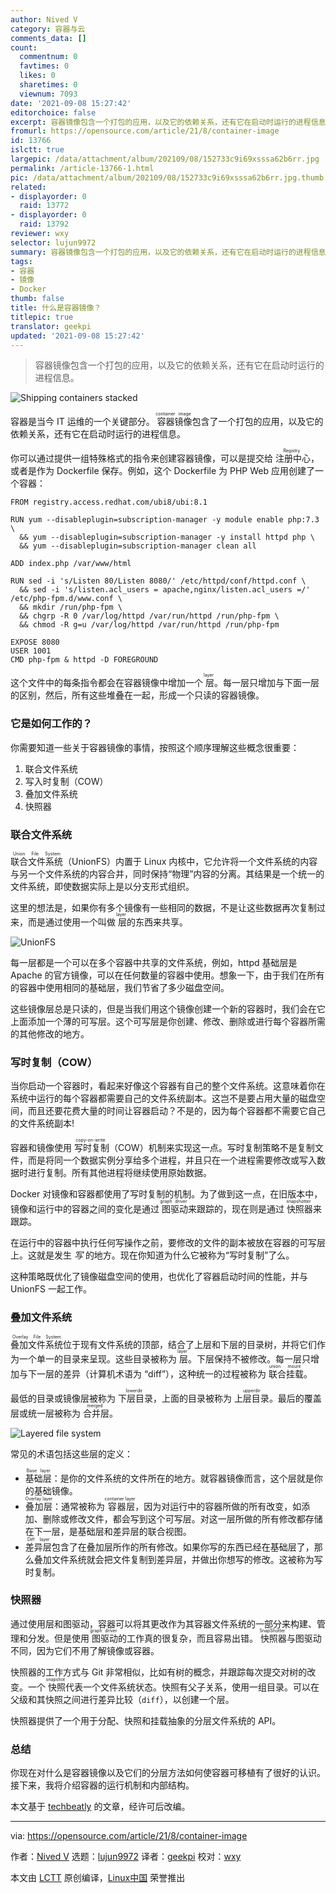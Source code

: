 ```yaml
---
author: Nived V
category: 容器与云
comments_data: []
count:
  commentnum: 0
  favtimes: 0
  likes: 0
  sharetimes: 0
  viewnum: 7093
date: '2021-09-08 15:27:42'
editorchoice: false
excerpt: 容器镜像包含一个打包的应用，以及它的依赖关系，还有它在启动时运行的进程信息。
fromurl: https://opensource.com/article/21/8/container-image
id: 13766
islctt: true
largepic: /data/attachment/album/202109/08/152733c9i69xsssa62b6rr.jpg
permalink: /article-13766-1.html
pic: /data/attachment/album/202109/08/152733c9i69xsssa62b6rr.jpg.thumb.jpg
related:
- displayorder: 0
  raid: 13772
- displayorder: 0
  raid: 13792
reviewer: wxy
selector: lujun9972
summary: 容器镜像包含一个打包的应用，以及它的依赖关系，还有它在启动时运行的进程信息。
tags:
- 容器
- 镜像
- Docker
thumb: false
title: 什么是容器镜像？
titlepic: true
translator: geekpi
updated: '2021-09-08 15:27:42'
---
```



> 
> 容器镜像包含一个打包的应用，以及它的依赖关系，还有它在启动时运行的进程信息。
> 
> 
> 


![](/data/attachment/album/202109/08/152733c9i69xsssa62b6rr.jpg "Shipping containers stacked")


容器是当今 IT 运维的一个关键部分。<ruby> 容器镜像 <rt>  container image </rt></ruby>包含了一个打包的应用，以及它的依赖关系，还有它在启动时运行的进程信息。


你可以通过提供一组特殊格式的指令来创建容器镜像，可以是提交给<ruby> 注册中心 <rt>  Registry </rt></ruby>，或者是作为 Dockerfile 保存。例如，这个 Dockerfile 为 PHP Web 应用创建了一个容器：



```
FROM registry.access.redhat.com/ubi8/ubi:8.1

RUN yum --disableplugin=subscription-manager -y module enable php:7.3 \
  && yum --disableplugin=subscription-manager -y install httpd php \
  && yum --disableplugin=subscription-manager clean all

ADD index.php /var/www/html

RUN sed -i 's/Listen 80/Listen 8080/' /etc/httpd/conf/httpd.conf \
  && sed -i 's/listen.acl_users = apache,nginx/listen.acl_users =/' /etc/php-fpm.d/www.conf \
  && mkdir /run/php-fpm \
  && chgrp -R 0 /var/log/httpd /var/run/httpd /run/php-fpm \
  && chmod -R g=u /var/log/httpd /var/run/httpd /run/php-fpm

EXPOSE 8080
USER 1001
CMD php-fpm & httpd -D FOREGROUND

```

这个文件中的每条指令都会在容器镜像中增加一个<ruby> 层 <rt>  layer </rt></ruby>。每一层只增加与下面一层的区别，然后，所有这些堆叠在一起，形成一个只读的容器镜像。


### 它是如何工作的？


你需要知道一些关于容器镜像的事情，按照这个顺序理解这些概念很重要：


1. 联合文件系统
2. 写入时复制（COW）
3. 叠加文件系统
4. 快照器


### 联合文件系统


<ruby> 联合文件系统 <rt>  Union File System </rt></ruby>（UnionFS）内置于 Linux 内核中，它允许将一个文件系统的内容与另一个文件系统的内容合并，同时保持“物理”内容的分离。其结果是一个统一的文件系统，即使数据实际上是以分支形式组织。


这里的想法是，如果你有多个镜像有一些相同的数据，不是让这些数据再次复制过来，而是通过使用一个叫做<ruby> 层 <rt>  layer </rt></ruby>的东西来共享。


![UnionFS](/data/attachment/album/202109/08/152744o5se88jz5j3srb4p.png "UnionFS")


每一层都是一个可以在多个容器中共享的文件系统，例如，httpd 基础层是 Apache 的官方镜像，可以在任何数量的容器中使用。想象一下，由于我们在所有的容器中使用相同的基础层，我们节省了多少磁盘空间。


这些镜像层总是只读的，但是当我们用这个镜像创建一个新的容器时，我们会在它上面添加一个薄的可写层。这个可写层是你创建、修改、删除或进行每个容器所需的其他修改的地方。


### 写时复制（COW）


当你启动一个容器时，看起来好像这个容器有自己的整个文件系统。这意味着你在系统中运行的每个容器都需要自己的文件系统副本。这岂不是要占用大量的磁盘空间，而且还要花费大量的时间让容器启动？不是的，因为每个容器都不需要它自己的文件系统副本!


容器和镜像使用<ruby> 写时复制 <rt>  copy-on-write </rt></ruby>（COW）机制来实现这一点。写时复制策略不是复制文件，而是将同一个数据实例分享给多个进程，并且只在一个进程需要修改或写入数据时进行复制。所有其他进程将继续使用原始数据。


Docker 对镜像和容器都使用了写时复制的机制。为了做到这一点，在旧版本中，镜像和运行中的容器之间的变化是通过<ruby> 图驱动 <rt>  graph driver </rt></ruby>来跟踪的，现在则是通过<ruby> 快照器 <rt>  snapshotter </rt></ruby>来跟踪。


在运行中的容器中执行任何写操作之前，要修改的文件的副本被放在容器的可写层上。这就是发生 *写* 的地方。现在你知道为什么它被称为“写时复制”了么。


这种策略既优化了镜像磁盘空间的使用，也优化了容器启动时间的性能，并与 UnionFS 一起工作。


### 叠加文件系统


<ruby> 叠加文件系统 <rt>  Overlay File System </rt></ruby>位于现有文件系统的顶部，结合了上层和下层的目录树，并将它们作为一个单一的目录来呈现。这些目录被称为<ruby> 层 <rt>  layer </rt></ruby>。下层保持不被修改。每一层只增加与下一层的差异（计算机术语为 “diff”），这种统一的过程被称为<ruby> 联合挂载 <rt>  union mount </rt></ruby>。


最低的目录或镜像层被称为<ruby> 下层目录 <rt>  lowerdir </rt></ruby>，上面的目录被称为 <ruby> 上层目录 <rt>  upperdir </rt></ruby>。最后的覆盖层或统一层被称为<ruby> 合并层 <rt>  merged </rt></ruby>。


![Layered file system](/data/attachment/album/202109/08/152744f7zx2iu792z91qs9.jpg "Layered file system")


常见的术语包括这些层的定义：


* <ruby> 基础层 <rt>  Base layer </rt></ruby>：是你的文件系统的文件所在的地方。就容器镜像而言，这个层就是你的基础镜像。
* <ruby> 叠加层 <rt>  Overlay layer </rt></ruby>：通常被称为<ruby> 容器层 <rt>  container layer </rt></ruby>，因为对运行中的容器所做的所有改变，如添加、删除或修改文件，都会写到这个可写层。对这一层所做的所有修改都存储在下一层，是基础层和差异层的联合视图。
* <ruby> 差异层 <rt>  Diff layer </rt></ruby>包含了在叠加层所作的所有修改。如果你写的东西已经在基础层了，那么叠加文件系统就会把文件复制到差异层，并做出你想写的修改。这被称为写时复制。


### 快照器


通过使用层和图驱动，容器可以将其更改作为其容器文件系统的一部分来构建、管理和分发。但是使用<ruby> 图驱动 <rt>  graph driver </rt></ruby>的工作真的很复杂，而且容易出错。<ruby> 快照器 <rt>  SnapShotter </rt></ruby>与图驱动不同，因为它们不用了解镜像或容器。


快照器的工作方式与 Git 非常相似，比如有树的概念，并跟踪每次提交对树的改变。一个<ruby> 快照 <rt>  snapshot </rt></ruby>代表一个文件系统状态。快照有父子关系，使用一组目录。可以在父级和其快照之间进行差异比较（`diff`），以创建一个层。


快照器提供了一个用于分配、快照和挂载抽象的分层文件系统的 API。


### 总结


你现在对什么是容器镜像以及它们的分层方法如何使容器可移植有了很好的认识。接下来，我将介绍容器的运行机制和内部结构。


本文基于 [techbeatly](https://medium.com/techbeatly/container-part-ii-images-4f2139194775) 的文章，经许可后改编。




---


via: <https://opensource.com/article/21/8/container-image>


作者：[Nived V](https://opensource.com/users/nivedv) 选题：[lujun9972](https://github.com/lujun9972) 译者：[geekpi](https://github.com/geekpi) 校对：[wxy](https://github.com/wxy)


本文由 [LCTT](https://github.com/LCTT/TranslateProject) 原创编译，[Linux中国](https://linux.cn/) 荣誉推出